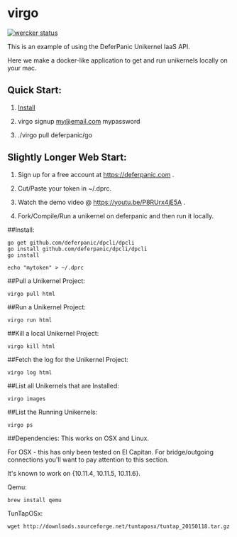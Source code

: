 # virgo

[![wercker status](https://app.wercker.com/status/206b2657533ae49cfc4fe4e42b7cac9b/s/master "wercker status")](https://app.wercker.com/project/byKey/206b2657533ae49cfc4fe4e42b7cac9b)

This is an example of using the DeferPanic Unikernel IaaS API.

Here we make a docker-like application to get and run unikernels locally
on your mac.

## Quick Start:

1) [Install](#install)

2) virgo signup my@email.com mypassword

3) ./virgo pull deferpanic/go

## Slightly Longer Web Start:

1) Sign up for a free account at https://deferpanic.com .

2) Cut/Paste your token in ~/.dprc.

3) Watch the demo video @ https://youtu.be/P8RUrx4jE5A .

4) Fork/Compile/Run a unikernel on deferpanic and then run it locally.

##Install:
```
go get github.com/deferpanic/dpcli/dpcli
go install github.com/deferpanic/dpcli/dpcli
go install

echo "mytoken" > ~/.dprc
```

##Pull a Unikernel Project:
```
virgo pull html
```

##Run a Unikernel Project:
```
virgo run html
```

##Kill a local Unikernel Project:
```
virgo kill html
```

##Fetch the log for the Unikernel Project:
```
virgo log html
```

##List all Unikernels that are Installed:
```
virgo images
```

##List the Running Unikernels:
```
virgo ps
```

##Dependencies:
This works on OSX and Linux.

For OSX - this has only been tested on El Capitan. For bridge/outgoing
connections you'll want to pay attention to this section.

It's known to work on {10.11.4, 10.11.5, 10.11.6}.

Qemu:
```
brew install qemu
```

TunTapOSx:
```
wget http://downloads.sourceforge.net/tuntaposx/tuntap_20150118.tar.gz
```
